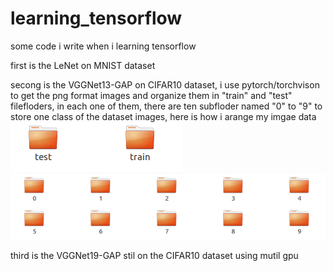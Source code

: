 # learning_tensorflow
some code i write when i learning tensorflow

first is the LeNet on MNIST dataset

secong is the VGGNet13-GAP on CIFAR10 dataset, i use pytorch/torchvison to get the png format images and organize them in "train" and "test" filefloders, in each one of them, there are ten subfloder named "0" to "9" to store one class of the dataset images, here is how i arange my imgae data
![image1](https://github.com/assassint2017/learning_tensorflow/blob/master/img/Screenshot%20from%202018-04-12%2022-27-03.png)
![image1](https://github.com/assassint2017/learning_tensorflow/blob/master/img/Screenshot%20from%202018-04-12%2022-27-11.png)

third is the VGGNet19-GAP stil on the CIFAR10 dataset using mutil gpu

